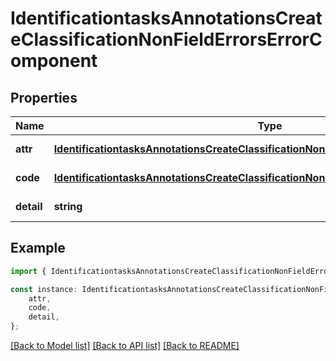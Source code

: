 # IdentificationtasksAnnotationsCreateClassificationNonFieldErrorsErrorComponent


## Properties

Name | Type | Description | Notes
------------ | ------------- | ------------- | -------------
**attr** | [**IdentificationtasksAnnotationsCreateClassificationNonFieldErrorsErrorComponentAttr**](IdentificationtasksAnnotationsCreateClassificationNonFieldErrorsErrorComponentAttr.md) |  | [default to undefined]
**code** | [**IdentificationtasksAnnotationsCreateClassificationNonFieldErrorsErrorComponentCode**](IdentificationtasksAnnotationsCreateClassificationNonFieldErrorsErrorComponentCode.md) |  | [default to undefined]
**detail** | **string** |  | [default to undefined]

## Example

```typescript
import { IdentificationtasksAnnotationsCreateClassificationNonFieldErrorsErrorComponent } from 'mosquito-alert';

const instance: IdentificationtasksAnnotationsCreateClassificationNonFieldErrorsErrorComponent = {
    attr,
    code,
    detail,
};
```

[[Back to Model list]](../README.md#documentation-for-models) [[Back to API list]](../README.md#documentation-for-api-endpoints) [[Back to README]](../README.md)
